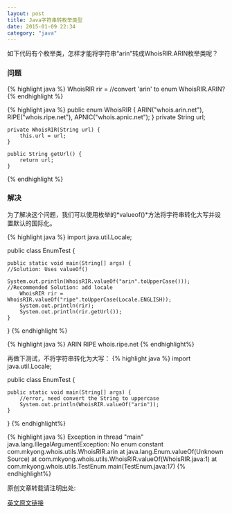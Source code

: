```yaml
---
layout: post
title: Java字符串转枚举类型
date: 2015-01-09 22:34
category: "java"
---
```

如下代码有个枚举类，怎样才能将字符串“arin”转成WhoisRIR.ARIN枚举类呢？

### 问题

{% highlight java %}
	WhoisRIR rir = //convert 'arin' to enum WhoisRIR.ARIN?
{% endhighlight %}

{% highlight java %}
	public enum WhoisRIR {
		ARIN("whois.arin.net"),
		RIPE("whois.ripe.net"),
		APNIC("whois.apnic.net");
	}
	private String url;
	
	private WhoisRIR(String url) {
		this.url = url;
	}
	
	public String getUrl() {
		return url;
	}
{% endhighlight %}

###  解决

为了解决这个问题，我们可以使用枚举的*valueof()*方法将字符串转化大写并设置默认的国际化。

{% highlight java %}
import java.util.Locale;

public class EnumTest {

	public static void main(String[] args) {	
	//Solution: Uses valueOf()
				System.out.println(WhoisRIR.valueOf("arin".toUpperCase()));
	//Recommended Solution: add locale	
		WhoisRIR rir =   WhoisRIR.valueOf("ripe".toUpperCase(Locale.ENGLISH));
		System.out.println(rir);
		System.out.println(rir.getUrl());
	}

}
{% endhighlight %}

{% highlight java %}
ARIN
RIPE
whois.ripe.net
{% endhighlight%}

再做下测试，不将字符串转化为大写：
{% highlight java %}
import java.util.Locale;

public class EnumTest {

	public static void main(String[] args) {	
		//error, need convert the String to uppercase
		System.out.println(WhoisRIR.valueOf("arin"));
	}

}
{% endhighlight%}


{% highlight java %}
Exception in thread "main" java.lang.IllegalArgumentException: 
                    No enum constant com.mkyong.whois.utils.WhoisRIR.arin
	at java.lang.Enum.valueOf(Unknown Source)
	at com.mkyong.whois.utils.WhoisRIR.valueOf(WhoisRIR.java:1)
	at com.mkyong.whois.utils.TestEnum.main(TestEnum.java:17)
{% endhighlight%}


原创文章转载请注明出处:[](http://www.9leg.com/java/2015/01/09/java-convert-string-to-enum-object.html)

[英文原文链接](http://www.mkyong.com/java/java-convert-string-to-enum-object/)